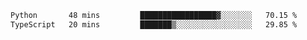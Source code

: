 <!--START_SECTION:waka-->

```txt
Python       48 mins         █████████████████▓░░░░░░░   70.15 %
TypeScript   20 mins         ███████▒░░░░░░░░░░░░░░░░░   29.85 %
```

<!--END_SECTION:waka-->
